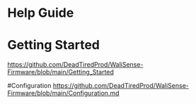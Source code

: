 # Help Guide

# Getting Started  
https://github.com/DeadTiredProd/WaliSense-Firmware/blob/main/Getting_Started

#Configuration
https://github.com/DeadTiredProd/WaliSense-Firmware/blob/main/Configuration.md
